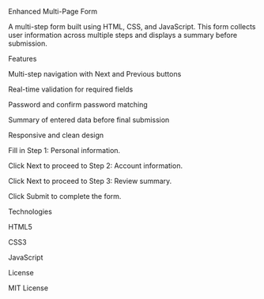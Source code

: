 Enhanced Multi-Page Form

A multi-step form built using HTML, CSS, and JavaScript. This form collects user information across multiple steps and displays a summary before submission.

Features

Multi-step navigation with Next and Previous buttons

Real-time validation for required fields

Password and confirm password matching

Summary of entered data before final submission

Responsive and clean design


Fill in Step 1: Personal information.

Click Next to proceed to Step 2: Account information.

Click Next to proceed to Step 3: Review summary.

Click Submit to complete the form.

Technologies

HTML5

CSS3

JavaScript

License

MIT License
